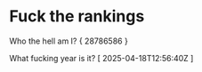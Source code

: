 # Fuck the rankings

Who the hell am I?
{ 28786586 }

What fucking year is it?
[ 2025-04-18T12:56:40Z ]

